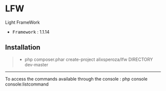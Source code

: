 # LFW
Light FrameWork

 - <kbd>Framework</kbd> : 1.1.14

Installation
----------

> - php composer.phar create-project alixsperoza/lfw DIRECTORY dev-master

----------

To access the commands available through the console : php console console:listcommand